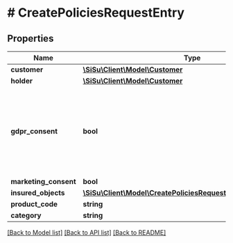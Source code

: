 # # CreatePoliciesRequestEntry

## Properties

Name | Type | Description | Notes
------------ | ------------- | ------------- | -------------
**customer** | [**\SiSu\Client\Model\Customer**](Customer.md) |  | 
**holder** | [**\SiSu\Client\Model\Customer**](Customer.md) |  | [optional] 
**gdpr_consent** | **bool** | This value must always be supplied as true. It is the partners responsibility to collect GDPR consent from the user. | 
**marketing_consent** | **bool** |  | [optional] 
**insured_objects** | [**\SiSu\Client\Model\CreatePoliciesRequestEntryInsuredObjects[]**](CreatePoliciesRequestEntryInsuredObjects.md) |  | [optional] 
**product_code** | **string** |  | 
**category** | **string** |  | [optional] 

[[Back to Model list]](../../README.md#documentation-for-models) [[Back to API list]](../../README.md#documentation-for-api-endpoints) [[Back to README]](../../README.md)


